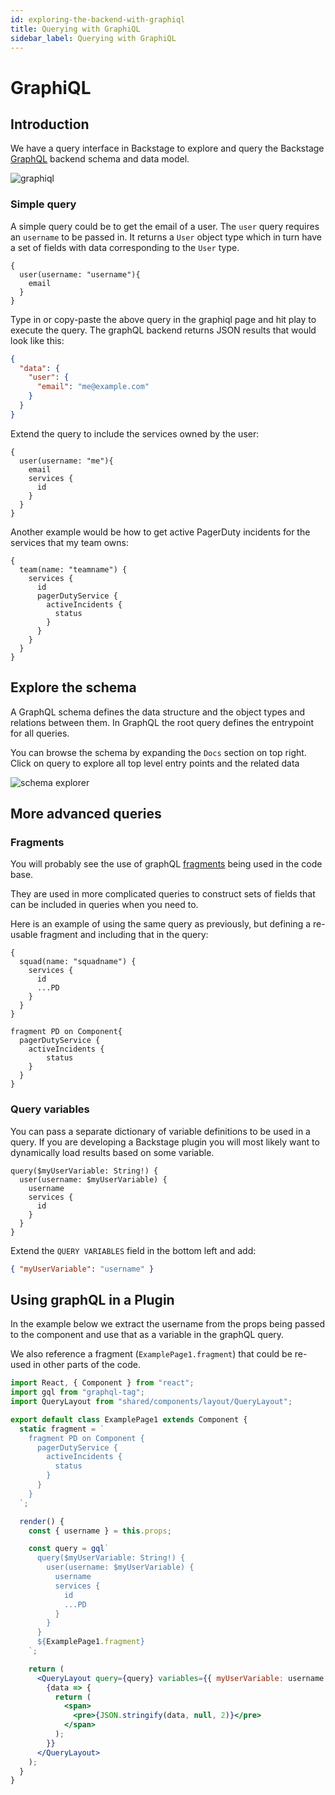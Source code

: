 ```yaml
---
id: exploring-the-backend-with-graphiql
title: Querying with GraphiQL
sidebar_label: Querying with GraphiQL
---
```


# GraphiQL

## Introduction

We have a query interface in Backstage to explore and query the Backstage [GraphQL](https://graphql.org/learn/) backend schema and data model.

![graphiql](illustrations/graphiql.png)

### Simple query

A simple query could be to get the email of a user. The `user` query requires an `username` to be passed in. It returns a `User` object type which in turn have a set of fields with data corresponding to the `User` type.

```
{
  user(username: "username"){
    email
  }
}
```

Type in or copy-paste the above query in the graphiql page and hit play to execute the query. The graphQL backend returns JSON results that would look like this:

```json
{
  "data": {
    "user": {
      "email": "me@example.com"
    }
  }
}
```

Extend the query to include the services owned by the user:

```
{
  user(username: "me"){
    email
    services {
      id
    }
  }
}
```

Another example would be how to get active PagerDuty incidents for the services that my team owns:

```
{
  team(name: "teamname") {
    services {
      id
      pagerDutyService {
        activeIncidents {
          status
        }
      }
    }
  }
}
```

## Explore the schema

A GraphQL schema defines the data structure and the object types and relations between them. In GraphQL the root query defines the entrypoint for all queries.

You can browse the schema by expanding the `Docs` section on top right. Click on query to explore all top level entry points and the related data

![schema explorer](illustrations/graphql-schema.png)

## More advanced queries

### Fragments

You will probably see the use of graphQL [fragments](https://graphql.org/learn/queries/#fragments) being used in the code base.

They are used in more complicated queries to construct sets of fields that can be included in queries when you need to.

Here is an example of using the same query as previously, but defining a re-usable fragment and including that in the query:

```
{
  squad(name: "squadname") {
    services {
      id
      ...PD
    }
  }
}

fragment PD on Component{
  pagerDutyService {
    activeIncidents {
    	status
    }
  }
}
```

### Query variables

You can pass a separate dictionary of variable definitions to be used in a query. If you are developing a Backstage plugin you will most likely want to dynamically load results based on some variable.

```
query($myUserVariable: String!) {
  user(username: $myUserVariable) {
    username
    services {
      id
    }
  }
}
```

Extend the `QUERY VARIABLES` field in the bottom left and add:

```json
{ "myUserVariable": "username" }
```

## Using graphQL in a Plugin

In the example below we extract the username from the props being passed to the component and use that as a variable in the graphQL query.

We also reference a fragment (`ExamplePage1.fragment`) that could be re-used in other parts of the code.

```jsx
import React, { Component } from "react";
import gql from "graphql-tag";
import QueryLayout from "shared/components/layout/QueryLayout";

export default class ExamplePage1 extends Component {
  static fragment = `
    fragment PD on Component {
      pagerDutyService {
        activeIncidents {
          status
        }
      }
    }
  `;

  render() {
    const { username } = this.props;

    const query = gql`
      query($myUserVariable: String!) {
        user(username: $myUserVariable) {
          username
          services {
            id
            ...PD
          }
        }
      }
      ${ExamplePage1.fragment}
    `;

    return (
      <QueryLayout query={query} variables={{ myUserVariable: username }}>
        {data => {
          return (
            <span>
              <pre>{JSON.stringify(data, null, 2)}</pre>
            </span>
          );
        }}
      </QueryLayout>
    );
  }
}
```
